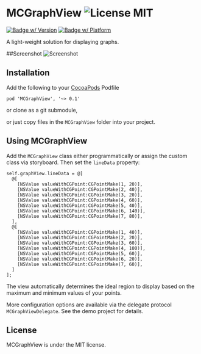 MCGraphView ![License MIT](https://go-shields.herokuapp.com/license-MIT-blue.png)
========================

[![Badge w/ Version](https://cocoapod-badges.herokuapp.com/v/MCGraphView/badge.png)](https://github.com/matthewcheok/MCGraphView)
[![Badge w/ Platform](https://cocoapod-badges.herokuapp.com/p/MCGraphView/badge.svg)](https://github.com/matthewcheok/MCGraphView)

A light-weight solution for displaying graphs.

##Screenshot
![Screenshot](https://raw.github.com/matthewcheok/MCGraphView/master/MCGraphViewDemo.gif "Example of MCGraphView")

## Installation

Add the following to your [CocoaPods](http://cocoapods.org/) Podfile

    pod 'MCGraphView', '~> 0.1'

or clone as a git submodule,

or just copy files in the ```MCGraphView``` folder into your project.

## Using MCGraphView

Add the `MCGraphView` class either programmatically or assign the custom class via storyboard. Then set the `lineData` property:

```
self.graphView.lineData = @[
  @[
    [NSValue valueWithCGPoint:CGPointMake(1, 20)],
    [NSValue valueWithCGPoint:CGPointMake(2, 40)],
    [NSValue valueWithCGPoint:CGPointMake(3, 20)],
    [NSValue valueWithCGPoint:CGPointMake(4, 60)],
    [NSValue valueWithCGPoint:CGPointMake(5, 40)],
    [NSValue valueWithCGPoint:CGPointMake(6, 140)],
    [NSValue valueWithCGPoint:CGPointMake(7, 80)],
  ],
  @[
    [NSValue valueWithCGPoint:CGPointMake(1, 40)],
    [NSValue valueWithCGPoint:CGPointMake(2, 20)],
    [NSValue valueWithCGPoint:CGPointMake(3, 60)],
    [NSValue valueWithCGPoint:CGPointMake(4, 100)],
    [NSValue valueWithCGPoint:CGPointMake(5, 60)],
    [NSValue valueWithCGPoint:CGPointMake(6, 20)],
    [NSValue valueWithCGPoint:CGPointMake(7, 60)],
  ]
];
```

The view automatically determines the ideal region to display based on the maximum and minimum values of your points.

More configuration options are available via the delegate protocol `MCGraphViewDelegate`. See the demo project for details.

## License

MCGraphView is under the MIT license.

